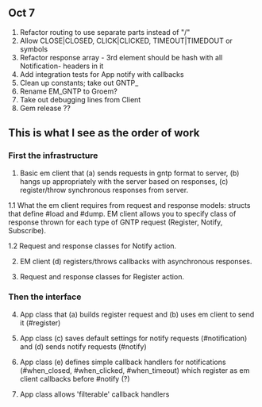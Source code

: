 ## Oct 7

1. Refactor routing to use separate parts instead of "/"
2. Allow CLOSE|CLOSED, CLICK|CLICKED, TIMEOUT|TIMEDOUT or symbols
3. Refactor response array - 3rd element should be hash with all Notification- headers in it
4. Add integration tests for App notify with callbacks
5. Clean up constants; take out GNTP_
6. Rename EM_GNTP to Groem?
7. Take out debugging lines from Client
8. Gem release ??




## This is what I see as the order of work

### First the infrastructure

1. Basic em client that (a) sends requests in gntp format to server, (b) hangs up appropriately with the server based on responses, (c) register/throw synchronous responses from server.

1.1 What the em client requires from request and response models: structs that define #load and #dump.  EM client allows you to specify class of response thrown for each type of GNTP request (Register, Notify, Subscribe).

1.2 Request and response classes for Notify action.


2. EM client (d) registers/throws callbacks with asynchronous responses.

3. Request and response classes for Register action.


### Then the interface

4. App class that (a) builds register request and (b) uses em client to send it (#register)

5. App class (c) saves default settings for notify requests (#notification) and (d) sends notify requests (#notify)

6. App class (e) defines simple callback handlers for notifications (#when_closed, #when_clicked, #when_timeout) which register as em client callbacks before #notify (?)

7. App class allows 'filterable' callback handlers



